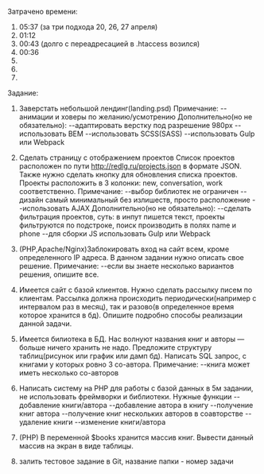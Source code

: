 Затрачено времени:
1. 05:37 (за три подхода 20, 26, 27 апреля)
2. 01:12
3. 00:43 (долго с переадресацией в .htaccess возился)
4. 00:36
5.
6.
7.

Задание:

1) Заверстать небольшой лендинг(landing.psd)
Примечание:
--анимации и ховеры по желанию/усмотрению
Дополнительно(но не обязательно):
--адаптировать верстку под разрешение 980px
--использовать BEM
--использовать SCSS(SASS) 
--использовать Gulp или Webpack

2) Сделать страницу с отображением проектов
Список проектов расположен по пути http://redlg.ru/projects.json в формате JSON.
Также нужно сделать кнопку для обновления списка проектов.
Проекты расположить в 3 колонки: new, conversation, work соответственно.
Примечание:
--выбор библиотек не ограничен
--дизайн самый минимальный без излишеств, просто расположение
--использовать AJAX
Дополнительно(но не обязательно):
--сделать фильтрация проектов, суть: в инпут пишется текст, проекты фильтруются по подстроке, поиск производить в полях name и phone
--для сборки JS использовать Gulp или Webpack

3) (PHP,Apache/Nginx)Заблокировать вход на сайт всем, кроме определенного IP адреса. В данном задании нужно описать свое решение.
Примечание:
--если вы знаете несколько вариантов решения, опишите все.

4) Имеется сайт с базой клиентов. Нужно сделать рассылку писем по клиентам. Рассылка должна происходить периодически(например с интервалом раз в месяц), 
так и разово(в определенное время которое хранится в бд). Опишите подробно способы реализации данной задачи.

5) Имеется билиотека в БД. Нас волнуют названия книг и авторы — больше ничего хранить не надо. Предложите структуру таблиц(рисунок или график или дамп бд).
Написать SQL запрос, с книгами у которых ровно 3 со-автора.
Примечание:
--книга может иметь несколько со-авторов

6) Написать систему на PHP для работы с базой данных в 5м задании, не использовать фреймворки и библиотеки.
Нужные функции
--добавление книги/автора
--добавление автора в книгу
--получение книг автора
--получение книг нескольких авторов в соавторстве
--удаление книги
--изменение книги/автора

7) (PHP) В переменной $books хранится массив книг. Вывести данный массив на экран в виде таблицы.

8) залить тестовое задание в Git, название папки - номер задачи
